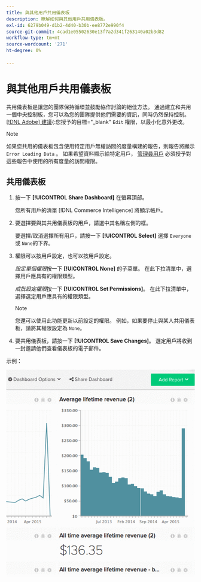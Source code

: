 ```yaml
---
title: 與其他用戶共用儀表板
description: 瞭解如何與其他用戶共用儀表板。
exl-id: 6279b049-d1b2-4d40-b30b-ee8772e990f4
source-git-commit: 4cad1e05502630e13f7a2d341f263140a02b3d82
workflow-type: tm+mt
source-wordcount: '271'
ht-degree: 0%

---
```


# 與其他用戶共用儀表板

共用儀表板是讓您的團隊保持循環並鼓勵協作討論的絕佳方法。 通過建立和共用一個中央控制板，您可以為您的團隊提供他們需要的資訊，同時仍然保持控制。 [[!DNL Adobe] 建議](../../best-practices/share-dashboard-best-practice.md){:您授予的目標=&quot;_blank&quot; `Edit` 權限，以最小化意外更改。

>[!NOTE]
>
>如果您共用的儀表板包含使用特定用戶無權訪問的度量構建的報告，則報告將顯示 `Error Loading Data` 。 如果希望資料顯示給特定用戶， [管理員用戶](../../administrator/user-management/user-management.md) 必須授予對這些報告中使用的所有度量的訪問權限。

## 共用儀表板

1. 按一下 **[!UICONTROL Share Dashboard]** 在螢幕頂部。

   您所有用戶的清單 [!DNL Commerce Intelligence] 將顯示帳戶。

1. 要選擇要與其共用儀表板的用戶，請選中其名稱左側的框。

   要選擇/取消選擇所有用戶，請按一下 **[!UICONTROL Select]** 選擇 `Everyone` 或 `None`的下界。

1. 權限可以按用戶設定，也可以按用戶設定。

   *設定單個權限*&#x200B;按一下 **[!UICONTROL None]** 的子菜單。 在此下拉清單中，選擇用戶應具有的權限類型。

   *成批設定權限*&#x200B;按一下 **[!UICONTROL Set Permissions]**。 在此下拉清單中，選擇選定用戶應具有的權限類型。

   >[!NOTE]
   >
   >您還可以使用此功能更新以前設定的權限。 例如，如果要停止與某人共用儀表板，請將其權限設定為 `None`。

1. 要共用儀表板，請按一下 **[!UICONTROL Save Changes]**。 選定用戶將收到一封邀請他們查看儀表板的電子郵件。

示例：

![共用儀表板](../../assets/Share_Dashboards.gif)
